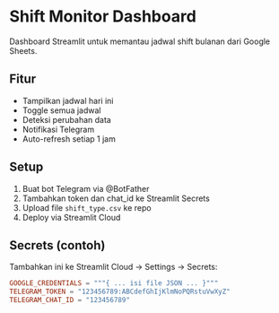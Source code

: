 # Shift Monitor Dashboard

Dashboard Streamlit untuk memantau jadwal shift bulanan dari Google Sheets.

## Fitur
- Tampilkan jadwal hari ini
- Toggle semua jadwal
- Deteksi perubahan data
- Notifikasi Telegram
- Auto-refresh setiap 1 jam

## Setup
1. Buat bot Telegram via @BotFather
2. Tambahkan token dan chat_id ke Streamlit Secrets
3. Upload file `shift_type.csv` ke repo
4. Deploy via Streamlit Cloud

## Secrets (contoh)
Tambahkan ini ke Streamlit Cloud → Settings → Secrets:

```toml
GOOGLE_CREDENTIALS = """{ ... isi file JSON ... }"""
TELEGRAM_TOKEN = "123456789:ABCdefGhIjKlmNoPQRstuVwXyZ"
TELEGRAM_CHAT_ID = "123456789"